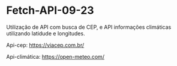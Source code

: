 # Fetch-API-09-23
Utilização de API com busca de CEP, e API informações climáticas utilizando latidude e longitudes.

Api-cep:
https://viacep.com.br/

Api-climática:
https://open-meteo.com/
